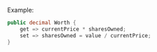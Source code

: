 Example:
```C#
public decimal Worth {
	get => currentPrice * sharesOwned;
	set => sharesOwned = value / currentPrice;
}
```
